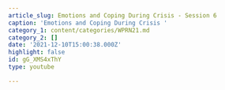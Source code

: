 ```yaml
---
article_slug: Emotions and Coping During Crisis - Session 6
caption: 'Emotions and Coping During Crisis '
category_1: content/categories/WPRN21.md
category_2: []
date: '2021-12-10T15:00:38.000Z'
highlight: false
id: gG_XMS4xThY
type: youtube

---
```

